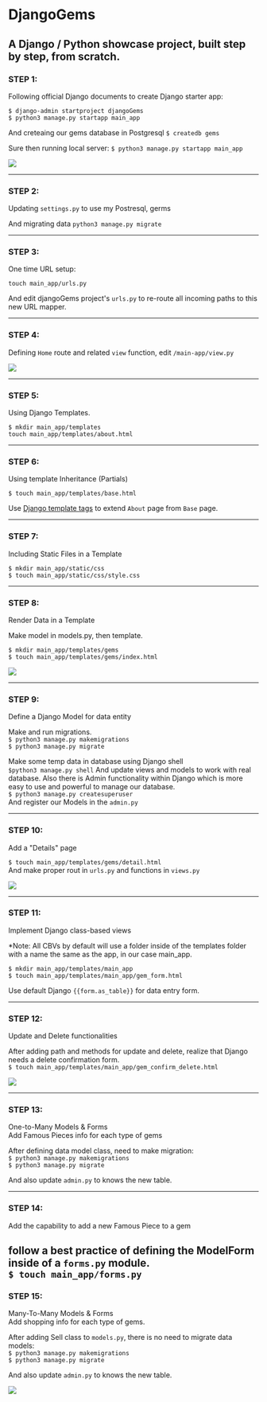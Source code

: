 # DjangoGems
A Django / Python showcase project, built step by step, from scratch.
---
### STEP 1:
Following official Django documents to create Django starter app:

`$ django-admin startproject djangoGems`  
`$ python3 manage.py startapp main_app`

 And creteaing our gems database in Postgresql 
`$ createdb gems`

Sure then running local server:
`$ python3 manage.py startapp main_app`

![](./djangoGems/main_app/static/images/django1.JPG)

---
### STEP 2:
Updating `settings.py` to use my Postresql, germs

And migrating data `python3 manage.py migrate` 

---
### STEP 3:
One time URL setup:

`touch main_app/urls.py`

And edit djangoGems project's `urls.py` to re-route all incoming paths to this new URL mapper.

---
### STEP 4:
Defining `Home` route and related `view` function, edit `/main-app/view.py`

![](./djangoGems/main_app/static/images/django2.JPG)

---
### STEP 5:
Using Django Templates.

`$ mkdir main_app/templates`<br>
`touch main_app/templates/about.html`

---
### STEP 6:
Using template Inheritance (Partials)

`$ touch main_app/templates/base.html`

Use [Django template tags](https://docs.djangoproject.com/en/2.1/ref/templates/builtins/#ref-templates-builtins-tags) to extend `About` page from `Base` page.

---
### STEP 7:
Including Static Files in a Template

`$ mkdir main_app/static/css`<br>
`$ touch main_app/static/css/style.css`

---
### STEP 8:
Render Data in a Template

Make model in models.py, then template.

`$ mkdir main_app/templates/gems`<br>
`$ touch main_app/templates/gems/index.html`

![](./djangoGems/main_app/static/images/django3.JPG)

---
### STEP 9:
Define a Django Model for data entity

Make and run migrations.<br>
`$ python3 manage.py makemigrations`<br>
`$ python3 manage.py migrate`

Make some temp data in database using Django shell<br>
`$python3 manage.py shell`
And update views and models to work with real database. Also there is Admin functionality within Django which is more easy to use and powerful to manage our database.<br>
`$ python3 manage.py createsuperuser`<br>
And register our Models in the `admin.py`

---
### STEP 10:
Add a "Details" page

`$ touch main_app/templates/gems/detail.html`<br>
And make proper rout in `urls.py` and functions in `views.py`

![](./djangoGems/main_app/static/images/django5.JPG)

---
### STEP 11:
Implement Django class-based views

*Note: All CBVs by default will use a folder inside of the templates folder with a name the same as the app, in our case main_app.

`$ mkdir main_app/templates/main_app`<br>
`$ touch main_app/templates/main_app/gem_form.html`

Use default Django `{{form.as_table}}` for data entry form.

---
### STEP 12:
Update and Delete functionalities

After adding path and methods for update and delete, realize that Django needs a delete confirmation form.<br>
`$ touch main_app/templates/main_app/gem_confirm_delete.html`

![](./djangoGems/main_app/static/images/django6.JPG)

---
### STEP 13:
One-to-Many Models & Forms<br>
Add Famous Pieces info for each type of gems

After defining data model class, need to make migration:<br>
`$ python3 manage.py makemigrations`<br>
`$ python3 manage.py migrate`

And also update `admin.py` to knows the new table.

---
### STEP 14:
Add the capability to add a new Famous Piece to a gem

follow a best practice of defining the ModelForm inside of a `forms.py` module.<br>
`$ touch main_app/forms.py`
---
### STEP 15:
Many-To-Many Models & Forms<br>
Add shopping info for each type of gems.

After adding Sell class to `models.py`, there is no need to migrate data models:<br>
`$ python3 manage.py makemigrations`<br>
`$ python3 manage.py migrate`

And also update `admin.py` to knows the new table.

![](./djangoGems/main_app/static/images/django7.JPG)